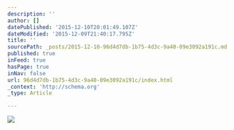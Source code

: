 ```yaml
---
description: ''
author: []
datePublished: '2015-12-10T20:01:49.107Z'
dateModified: '2015-12-09T21:40:17.795Z'
title: ''
sourcePath: _posts/2015-12-10-96d4d7db-1b75-4d3c-9a40-09e3092a191c.md
published: true
inFeed: true
hasPage: true
inNav: false
url: 96d4d7db-1b75-4d3c-9a40-09e3092a191c/index.html
_context: 'http://schema.org'
_type: Article

---
```

![](https://the-grid-user-content.s3-us-west-2.amazonaws.com/aee94792-57cd-43c3-b5aa-cbe7f3c14805.png)